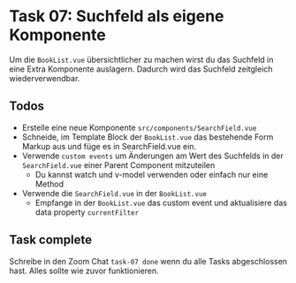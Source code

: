 # Task 07: Suchfeld als eigene Komponente

Um die `BookList.vue` übersichtlicher zu machen wirst du das Suchfeld in eine Extra Komponente auslagern. Dadurch wird das Suchfeld zeitgleich wiederverwendbar.

## Todos

- Erstelle eine neue Komponente `src/components/SearchField.vue`
- Schneide, im Template Block der `BookList.vue` das bestehende Form Markup aus und füge es in SearchField.vue ein.
- Verwende `custom events` um Änderungen am Wert des Suchfelds in der `SearchField.vue` einer Parent Component mitzuteilen
  - Du kannst watch und v-model verwenden oder einfach nur eine Method
- Verwende die `SearchField.vue` in der `BookList.vue`
  - Empfange in der `BookList.vue` das custom event und aktualisiere das data property `currentFilter`

## Task complete

Schreibe in den Zoom Chat `task-07 done` wenn du alle Tasks abgeschlossen hast. Alles sollte wie zuvor funktionieren.
